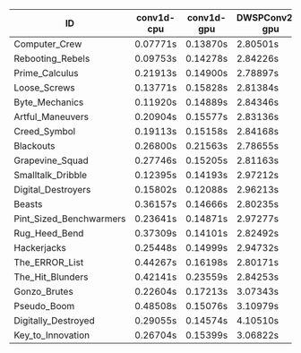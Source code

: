 |ID|conv1d-cpu|conv1d-gpu|DWSPConv2D-gpu|gemm-gpu|avg|
|-|-|-|-|-|-|
|Computer_Crew|0.07771s|0.13870s|2.80501s|1.67402s|1.17386s|
|Rebooting_Rebels|0.09753s|0.14278s|2.84226s|1.67396s|1.18913s|
|Prime_Calculus|0.21913s|0.14900s|2.78897s|1.67243s|1.20738s|
|Loose_Screws|0.13771s|0.15828s|2.81384s|1.74750s|1.21433s|
|Byte_Mechanics|0.11920s|0.14889s|2.84346s|1.75350s|1.21626s|
|Artful_Maneuvers|0.20904s|0.15577s|2.83136s|1.68022s|1.21910s|
|Creed_Symbol|0.19113s|0.15158s|2.84168s|1.69204s|1.21911s|
|Blackouts|0.26800s|0.21563s|2.78655s|1.66883s|1.23475s|
|Grapevine_Squad|0.27746s|0.15205s|2.81163s|1.70362s|1.23619s|
|Smalltalk_Dribble|0.12395s|0.14193s|2.97212s|1.75565s|1.24841s|
|Digital_Destroyers|0.15802s|0.12088s|2.96213s|1.88028s|1.28033s|
|Beasts|0.36157s|0.14666s|2.80235s|1.85604s|1.29165s|
|Pint_Sized_Benchwarmers|0.23641s|0.14871s|2.97277s|1.86199s|1.30497s|
|Rug_Heed_Bend|0.37309s|0.14101s|2.82492s|1.88274s|1.30544s|
|Hackerjacks|0.25448s|0.14999s|2.94732s|1.87288s|1.30617s|
|The_ERROR_List|0.44267s|0.16198s|2.80171s|1.93705s|1.33585s|
|The_Hit_Blunders|0.42141s|0.23559s|2.84253s|1.87415s|1.34342s|
|Gonzo_Brutes|0.22604s|0.17213s|3.07343s|1.91720s|1.34720s|
|Pseudo_Boom|0.48508s|0.15076s|3.10979s|1.94190s|1.42188s|
|Digitally_Destroyed|0.29055s|0.14574s|4.10510s|2.49090s|1.75807s|
|Key_to_Innovation|0.26704s|0.15399s|3.06822s|infs|infs|
